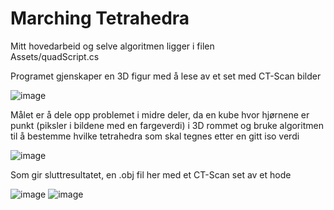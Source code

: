 # Marching Tetrahedra
Mitt hovedarbeid og selve algoritmen ligger i filen </br>
Assets/quadScript.cs </br>

Programet gjenskaper en 3D figur med å lese av et set med CT-Scan bilder

![image](https://github.com/RS124810/DAT253-MarchingTetrahedra/assets/69851083/29ca6b1f-4809-405d-a9cc-1f8d0f44ecec)

Målet er å dele opp problemet i midre deler, da en kube hvor hjørnene er punkt (piksler i bildene med en fargeverdi) i 3D rommet og bruke algoritmen til å bestemme hvilke tetrahedra som skal tegnes etter en gitt iso verdi

![image](https://github.com/RS124810/DAT253-MarchingTetrahedra/assets/69851083/335f083b-a2f7-4bee-9896-c476efedc1e7)

Som gir sluttresultatet, en .obj fil her med et CT-Scan set av et hode

![image](https://github.com/RS124810/DAT253-MarchingTetrahedra/assets/69851083/6e39a381-7aa3-4c8f-a5cc-9afeb40789c4) ![image](https://github.com/RS124810/DAT253-MarchingTetrahedra/assets/69851083/4b7cad5c-a8d4-4d7f-95c8-e6db05810614)



